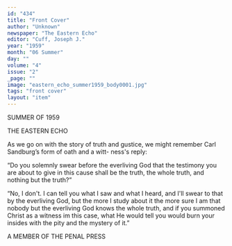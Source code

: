 ```yaml
---
id: "434"
title: "Front Cover"
author: "Unknown"
newspaper: "The Eastern Echo"
editor: "Cuff, Joseph J."
year: "1959"
month: "06 Summer"
day: ""
volume: "4"
issue: "2"
_page: ""
image: "eastern_echo_summer1959_body0001.jpg"
tags: "front cover"
layout: "item"
---
```

SUMMER OF 1959

THE EASTERN ECHO 

As we go on with the story of truth and gustice, we
might remember Carl Sandburg’s form of oath and a witt-
ness's reply:

“Do you solemnly swear before the everliving God that
the testimony you are about to give in this cause shall be the
truth, the whole truth, and nothing but the truth?”

“No, I don't. I can tell you what I saw and what I 
heard, and I'll swear to that by the everliving God, but the
more I study about it the more sure I am that nobody but the
everliving God knows the whole truth, and
if you summoned Christ as a witness im
this case, what He would tell you would
burn your insides with the pity and the
mystery of it.”

A MEMBER OF THE PENAL PRESS
